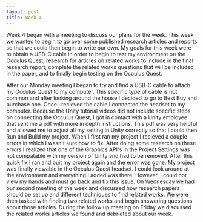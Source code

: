 ```yaml
---
layout: post
title: Week 4
---
```


Week 4 began with a meeting to discuss our plans for the week. This week we wanted to begin to go over some published research articles and reports so that we could then begin to
 write our own. My goals for this week were to obtain a USB-C cable in order to begin to test my environment on the Occulus Quest, research for articles on related works to 
 include in the final research report, complete the related works questions that will be included in the paper, and to finally begin testing on the Occulus Quest.
 
 After our Monday meeting I began to try and find a USB-C cable to attach my Occulus Quest to my computer. This specific type of cable is not common and after looking around the 
 house I decided to go to Best Buy and purchase one. Once I recieved the cable I connected the headset to my computer. Because the Unity tutorial videos did not include specific
 steps on connecting the Occulus Quest, I got in contact with a Unity employee that sent me a pdf with more in depth instructions. This pdf was very helpful and allowed me to 
 adjust all my setting in Unity correctly so that I could then Run and Build my project. When I first ran my project I recieved a couple errors in which I wasn't sure how to fix.
 After doing some research on these errors I realized that one of the Graphics API's in the Project Settings was not compatable with my version of Unity and had to be removed. After 
 this quick fix I ran and buit my project again and the error was gone. My project was finally viewable in the Occulus Quest headset. I could look around at the environment and 
 everything I added was there. However, I could not view my hands and must go back and fix this issue. On Wednesday we had our second meeting of the week and discussed how
 research papers should be set up and different techniques to find related works. We were then tasked with finding two related works and begin answering questions about those 
 articles. During the follow up meeting on Friday we discussed the related works articles we found and debriefed about our week.
